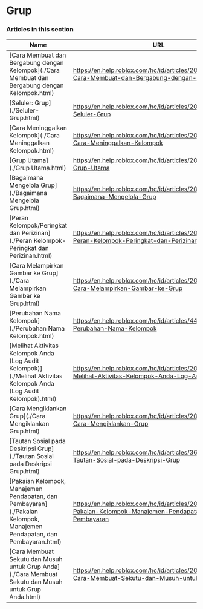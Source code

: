 # Grup  
### Articles in this section
Name|URL
-|-
[Cara Membuat dan Bergabung dengan Kelompok](./Cara Membuat dan Bergabung dengan Kelompok.html) |https://en.help.roblox.com/hc/id/articles/203313730-Cara-Membuat-dan-Bergabung-dengan-Kelompok
[Seluler: Grup](./Seluler- Grup.html) |https://en.help.roblox.com/hc/id/articles/203313490-Seluler-Grup
[Cara Meninggalkan Kelompok](./Cara Meninggalkan Kelompok.html) |https://en.help.roblox.com/hc/id/articles/203313790-Cara-Meninggalkan-Kelompok
[Grup Utama](./Grup Utama.html) |https://en.help.roblox.com/hc/id/articles/203313740-Grup-Utama
[Bagaimana Mengelola Grup](./Bagaimana Mengelola Grup.html) |https://en.help.roblox.com/hc/id/articles/203313810-Bagaimana-Mengelola-Grup
[Peran Kelompok/Peringkat dan Perizinan](./Peran Kelompok-Peringkat dan Perizinan.html) |https://en.help.roblox.com/hc/id/articles/203313770-Peran-Kelompok-Peringkat-dan-Perizinan
[Cara Melampirkan Gambar ke Grup](./Cara Melampirkan Gambar ke Grup.html) |https://en.help.roblox.com/hc/id/articles/203313800-Cara-Melampirkan-Gambar-ke-Grup
[Perubahan Nama Kelompok](./Perubahan Nama Kelompok.html) |https://en.help.roblox.com/hc/id/articles/4414930974228-Perubahan-Nama-Kelompok
[Melihat Aktivitas Kelompok Anda (Log Audit Kelompok)](./Melihat Aktivitas Kelompok Anda (Log Audit Kelompok).html) |https://en.help.roblox.com/hc/id/articles/203313780-Melihat-Aktivitas-Kelompok-Anda-Log-Audit-Kelompok-
[Cara Mengiklankan Grup](./Cara Mengiklankan Grup.html) |https://en.help.roblox.com/hc/id/articles/203313820-Cara-Mengiklankan-Grup
[Tautan Sosial pada Deskripsi Grup](./Tautan Sosial pada Deskripsi Grup.html) |https://en.help.roblox.com/hc/id/articles/360000910946-Tautan-Sosial-pada-Deskripsi-Grup
[Pakaian Kelompok, Manajemen Pendapatan, dan Pembayaran](./Pakaian Kelompok, Manajemen Pendapatan, dan Pembayaran.html) |https://en.help.roblox.com/hc/id/articles/203313830-Pakaian-Kelompok-Manajemen-Pendapatan-dan-Pembayaran
[Cara Membuat Sekutu dan Musuh untuk Grup Anda](./Cara Membuat Sekutu dan Musuh untuk Grup Anda.html) |https://en.help.roblox.com/hc/id/articles/203313750-Cara-Membuat-Sekutu-dan-Musuh-untuk-Grup-Anda